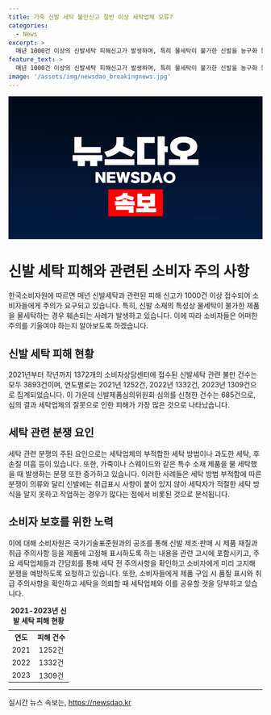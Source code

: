 ```yaml
---
title: 가죽 신발 세탁 불만신고 절반 이상 세탁업체 오류?
categories:
  - News
excerpt: >
  매년 1000건 이상의 신발세탁 피해신고가 발생하며, 특히 물세탁이 불가한 신발을 농구화 등으로 잘못 세탁해 훼손되는 사례가 늘고 있다. 신발세탁 관련 불만 건수는 2021년부터 2023년까지 총 3893건에 달하며, 이에 대한 책임 소재를 규명하는 신발제품심의위원회 심의 신청 건수는 685건이다. 또한, 세탁 방법 부적합으로 인한 분쟁이 많이 발생하고 있어, 국가기술표준원과의 협력으로 제품에 적절한 취급 주의사항을 표시하도록 하는 등의 대책이 필요하다.
feature_text: >
  매년 1000건 이상의 신발세탁 피해신고가 발생하며, 특히 물세탁이 불가한 신발을 농구화 등으로 잘못 세탁해 훼손되는 사례가 늘고 있다. 신발세탁 관련 불만 건수는 2021년부터 2023년까지 총 3893건에 달하며, 이에 대한 책임 소재를 규명하는 신발제품심의위원회 심의 신청 건수는 685건이다. 또한, 세탁 방법 부적합으로 인한 분쟁이 많이 발생하고 있어, 국가기술표준원과의 협력으로 제품에 적절한 취급 주의사항을 표시하도록 하는 등의 대책이 필요하다.
image: '/assets/img/newsdao_breakingnews.jpg'
---
```


<p><img src="/assets/img/newsdao_breakingnews.jpg" alt="firstkoreanews 속보" /></p>

<h1>신발 세탁 피해와 관련된 소비자 주의 사항</h1>

<p data-ke-size="size16">한국소비자원에 따르면 매년 신발세탁과 관련된 피해 신고가 1000건 이상 접수되어 소비자들에게 주의가 요구되고 있습니다. 특히, 신발 소재의 특성상 물세탁이 불가한 제품을 물세탁하는 경우 훼손되는 사례가 발생하고 있습니다. 이에 따라 소비자들은 어떠한 주의를 기울여야 하는지 알아보도록 하겠습니다.</p>

<h2>신발 세탁 피해 현황</h2>

<p data-ke-size="size16">2021년부터 작년까지 1372개의 소비자상담센터에 접수된 신발세탁 관련 불만 건수는 모두 3893건이며, 연도별로는 2021년 1252건, 2022년 1332건, 2023년 1309건으로 집계되었습니다. 이 가운데 신발제품심의위원회 심의를 신청한 건수는 685건으로, 심의 결과 세탁업체의 잘못으로 인한 피해가 가장 많은 것으로 나타났습니다.</p>

<h2>세탁 관련 분쟁 요인</h2>

<p data-ke-size="size16">세탁 관련 분쟁의 주된 요인으로는 세탁업체의 부적합한 세탁 방법이나 과도한 세탁, 후손질 미흡 등이 있습니다. 또한, 가죽이나 스웨이드와 같은 특수 소재 제품을 물 세탁했을 때 발생하는 분쟁 또한 증가하고 있습니다. 이러한 사례들은 세탁 방법 부적합에 따른 분쟁이 의류와 달리 신발에는 취급표시 사항이 붙어 있지 않아 세탁자가 적절한 세탁 방식을 알지 못하고 작업하는 경우가 많다는 점에서 비롯된 것으로 분석됩니다.</p>

<h2>소비자 보호를 위한 노력</h2>

<p data-ke-size="size16">이에 대해 소비자원은 국가기술표준원과의 공조를 통해 신발 제조·판매 시 제품 재질과 취급 주의사항 등을 제품에 고정해 표시하도록 하는 내용을 관련 고시에 포함시키고, 주요 세탁업체들과 간담회를 통해 세탁 전 주의사항을 확인하고 소비자에게 미리 고지해 분쟁을 예방하도록 요청하고 있습니다. 또한, 소비자들에게 제품 구입 시 품질 표시와 취급 주의사항을 확인하고 세탁을 의뢰할 때 세탁업체와 이를 공유할 것을 당부하고 있습니다.</p>

<table>
    <caption><b>2021-2023년 신발 세탁 피해 현황</b></caption>
    <tr>
        <td style="text-align: center; height: 17px;"><b>연도</b></td>
        <td style="text-align: center; height: 17px;"><b>피해 건수</b></td>
    </tr>
    <tr>
        <td style="text-align: center; height: 17px;">2021</td>
        <td style="text-align: center; height: 17px;">1252건</td>
    </tr>
    <tr>
        <td style="text-align: center; height: 17px;">2022</td>
        <td style="text-align: center; height: 17px;">1332건</td>
    </tr>
    <tr>
        <td style="text-align: center; height: 17px;">2023</td>
        <td style="text-align: center; height: 17px;">1309건</td>
    </tr>
</table>

<hr>

<p data-ke-size="size16"></p>
실시간 뉴스 속보는, <a href="https://newsdao.kr" rel="dofollow">https://newsdao.kr</a>


